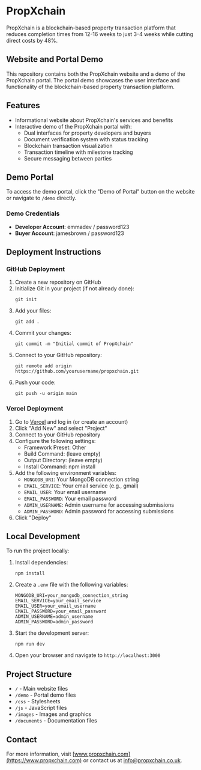 # PropXchain

PropXchain is a blockchain-based property transaction platform that reduces completion times from 12-16 weeks to just 3-4 weeks while cutting direct costs by 48%.

## Website and Portal Demo

This repository contains both the PropXchain website and a demo of the PropXchain portal. The portal demo showcases the user interface and functionality of the blockchain-based property transaction platform.

## Features

- Informational website about PropXchain's services and benefits
- Interactive demo of the PropXchain portal with:
  - Dual interfaces for property developers and buyers
  - Document verification system with status tracking
  - Blockchain transaction visualization
  - Transaction timeline with milestone tracking
  - Secure messaging between parties

## Demo Portal

To access the demo portal, click the "Demo of Portal" button on the website or navigate to `/demo` directly.

### Demo Credentials

- **Developer Account**: emmadev / password123
- **Buyer Account**: jamesbrown / password123

## Deployment Instructions

### GitHub Deployment

1. Create a new repository on GitHub
2. Initialize Git in your project (if not already done):
   ```
   git init
   ```
3. Add your files:
   ```
   git add .
   ```
4. Commit your changes:
   ```
   git commit -m "Initial commit of PropXchain"
   ```
5. Connect to your GitHub repository:
   ```
   git remote add origin https://github.com/yourusername/propxchain.git
   ```
6. Push your code:
   ```
   git push -u origin main
   ```

### Vercel Deployment

1. Go to [Vercel](https://vercel.com) and log in (or create an account)
2. Click "Add New" and select "Project"
3. Connect to your GitHub repository
4. Configure the following settings:
   - Framework Preset: Other
   - Build Command: (leave empty)
   - Output Directory: (leave empty)
   - Install Command: npm install
5. Add the following environment variables:
   - `MONGODB_URI`: Your MongoDB connection string
   - `EMAIL_SERVICE`: Your email service (e.g., gmail)
   - `EMAIL_USER`: Your email username
   - `EMAIL_PASSWORD`: Your email password
   - `ADMIN_USERNAME`: Admin username for accessing submissions
   - `ADMIN_PASSWORD`: Admin password for accessing submissions
6. Click "Deploy"

## Local Development

To run the project locally:

1. Install dependencies:
   ```
   npm install
   ```

2. Create a `.env` file with the following variables:
   ```
   MONGODB_URI=your_mongodb_connection_string
   EMAIL_SERVICE=your_email_service
   EMAIL_USER=your_email_username
   EMAIL_PASSWORD=your_email_password
   ADMIN_USERNAME=admin_username
   ADMIN_PASSWORD=admin_password
   ```

3. Start the development server:
   ```
   npm run dev
   ```

4. Open your browser and navigate to `http://localhost:3000`

## Project Structure

- `/` - Main website files
- `/demo` - Portal demo files
- `/css` - Stylesheets
- `/js` - JavaScript files
- `/images` - Images and graphics
- `/documents` - Documentation files

## Contact

For more information, visit [www.propxchain.com](https://www.propxchain.com) or contact us at info@propxchain.co.uk.
